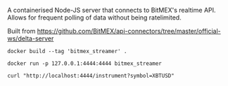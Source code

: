 A containerised Node-JS server that connects to BitMEX's realtime API.  Allows for frequent polling of data without being ratelimited.

Built from https://github.com/BitMEX/api-connectors/tree/master/official-ws/delta-server

`docker build --tag 'bitmex_streamer' .`

`docker run -p 127.0.0.1:4444:4444 bitmex_streamer`

`curl "http://localhost:4444/instrument?symbol=XBTUSD"`
